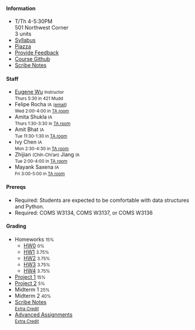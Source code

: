 #### Information 

* T/Th 4-5:30PM   
  501 Northwest Corner    
  3 units
* [Syllabus](./syllabus)
* [Piazza](https://piazza.com/columbia/fall2018/databasesw4111)
* [Provide Feedback](https://goo.gl/forms/QIfWsPnwu3YHtamk1)
* [Course Github](http://github.com/w4111)
* [Scribe Notes](https://github.com/w4111/scribenotes/wiki)    

#### Staff

* [Eugene Wu](http://www.eugenewu.net) <small>Instructor</small>   
  <small>Thurs 5:30 in 421 Mudd</small>
* Felipe Rocha <small>IA</small> <small>([email](mailto:felipe.rocha@columbia.edu))</small><br>
  <small>Wed 2:00-4:00 in [TA room](https://ia.cs.columbia.edu/tamap.shtml)</small>
* Amita Shukla <small>IA</small>   
  <small>Thurs 1:30-3:30 in [TA room](https://ia.cs.columbia.edu/tamap.shtml)</small>
* Amit Bhat <small>IA</small>   
  <small>Tue 11:30-1:30 in [TA room](https://ia.cs.columbia.edu/tamap.shtml)</small>
* Ivy Chen <small>IA</small>   
  <small>Mon 2:30-4:30 in [TA room](https://ia.cs.columbia.edu/tamap.shtml)</small>
* Zhijian <small>(Chih-Chi’an)</small> Jiang <small>IA</small>   
  <small>Tue 2:00-4:00 in [TA room](https://ia.cs.columbia.edu/tamap.shtml)</small>
* Mayank Saxena <small>IA</small>   
  <small>Fri 3:00-5:00 in [TA room](https://ia.cs.columbia.edu/tamap.shtml)</small>


#### Prereqs

* Required: Students are expected to be comfortable with data structures and Python.
* Required: COMS W3134, COMS W3137, or COMS W3136  


#### Grading

* Homeworks <small>15%</small>
  * [HW0](https://github.com/w4111/hw0) <small>0%</small>
  * [HW1](https://github.com/w4111/hw1) <small>3.75%</small>
  * [HW2](https://github.com/w4111/hw2) <small>3.75%</small>
  * [HW3](https://github.com/w4111/hw3) <small>3.75%</small>
  * [HW4](https://github.com/w4111/hw4) <small>3.75%</small>
* [Project 1](https://github.com/w4111/project1) <small>15%</small>
* [Project 2](https://github.com/w4111/project2) <small>5%</small>
* Midterm 1 <small>25%</small>
* Midterm 2 <small>40%</small>
* [Scribe Notes](https://github.com/w4111/scribenotes/wiki)    
  <small>[Extra Credit](./syllabus#ec)</small>
* [Advanced Assignments](https://github.com/w4111/advanced)  
  <small>[Extra Credit](./syllabus#ec)</small>

